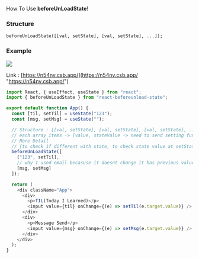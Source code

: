 How To Use **beforeUnLoadState**!

### Structure

`beforeUnLoadState([[val, setState], [val, setState], ...]);`

### Example

![](https://github.com/cwadven/react-beforeunload-state/blob/master/image/beforeUnLoadState.gif?raw=true)

Link : [https://n54nv.csb.app/](https://n54nv.csb.app/ "https://n54nv.csb.app/")

```Javascript
import React, { useEffect, useState } from "react";
import { beforeUnLoadState } from "react-beforeunload-state";

export default function App() {
  const [til, setTil] = useState("123");
  const [msg, setMsg] = useState("");

  // Structure : [[val, setState], [val, setState], [val, setState], ....]
  // each array items -> [value, stateValue -> need to send setting function]
  // More Detail
  // [to check if different with state, to check state value at setState]
  beforeUnLoadState([
    ["123", setTil],
    // why I used email becasuse it doesnt change it has previous value
    [msg, setMsg]
  ]);

  return (
    <div className="App">
      <div>
        <p>TIL(Today I Learned)</p>
        <input value={til} onChange={(e) => setTil(e.target.value)} />
      </div>
      <div>
        <p>Message Send</p>
        <input value={msg} onChange={(e) => setMsg(e.target.value)} />
      </div>
    </div>
  );
}

```
